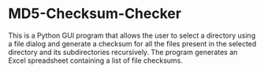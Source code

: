 # MD5-Checksum-Checker
This is a Python GUI program that allows the user to select a directory using a file dialog and generate a checksum for all the files present in the selected directory and its subdirectories recursively. The program generates an Excel spreadsheet containing a list of file checksums.

